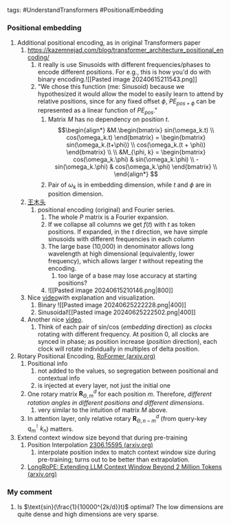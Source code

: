 tags: #UnderstandTransformers #PositionalEmbedding
### Positional embedding
1. Additional positional encoding, as in original Transformers paper
	1. https://kazemnejad.com/blog/transformer_architecture_positional_encoding/
		1. it really is use Sinusoids with different frequencies/phases to encode different positions. For e.g., this is how you'd do with binary encoding.![[Pasted image 20240615211543.png]]
		2. "We chose this function (me: Sinusoid) because we hypothesized it would allow the model to easily learn to attend by relative positions, since for any fixed offset $\phi$, $PE_{pos+\phi}$ can be represented as a linear function of $PE_{pos}$."
			1. Matrix $M$ has no dependency on position $t$. $$\begin{align*} 
				&M.\begin{bmatrix} sin(\omega_k.t) \\ cos(\omega_k.t) \end{bmatrix}
							= \begin{bmatrix} sin(\omega_k.(t+\phi)) \\ cos(\omega_k.(t + \phi)) \end{bmatrix} \\
							\\
				&M_{\phi, k} = \begin{bmatrix} cos(\omega_k.\phi) & sin(\omega_k.\phi) \\ 
							-sin(\omega_k.\phi) & cos(\omega_k.\phi) \end{bmatrix} \\
				 \end{align*} $$
			 2. Pair of $\omega_k$ is in embedding dimension, while $t$ and $\phi$ are in position dimension. 
	2. [王木头](https://youtu.be/GGLr-TtKguA?t=4096)
		1. positional encoding (original) and Fourier series. 
			1. The whole $P$ matrix is a Fourier expansion. 
			2. If we collapse all columns we get $f(t)$ with $t$ as token positions. If expanded, in the $t$ direction, we have simple sinusoids with different frequencies in each column
			4. The large base (10,000) in denominator allows long wavelength at high dimensional (equivalently, lower frequency), which allows larger $t$ without repeating the encoding.
				1. too large of a base may lose accuracy at starting positions?
			5. ![[Pasted image 20240615210146.png|800]]
	3. Nice [video](https://youtu.be/T3OT8kqoqjc)with explanation and visualization. 
		1. Binary ![[Pasted image 20240625222228.png|400]]
		2. Sinusoidal![[Pasted image 20240625222502.png|400]]
	4. Another nice [video](https://youtu.be/BkyEZwAf-Rw). 
		1. Think of each pair of sin/cos (*embedding* direction) as *clocks* rotating with different frequency. At position 0, all clocks are synced in phase; as position increase (*position* direction), each clock will rotate individually in multiples of delta position.
1. Rotary Positional Encoding, [RoFormer (arxiv.org)](https://arxiv.org/pdf/2104.09864)
	1. Positional info
		1. not added to the values, so segregation between positional and contextual info
		2. is injected at every layer, not just the initial one
	3. One rotary matrix $\mathbf{R}_{\Theta, m}^d$ for each position $m$. Therefore, *different rotation angles in different positions and different dimensions.*
		1. very similar to the intuition of matrix $M$ above.
	4. In attention layer, only relative rotary $\mathbf{R}_{\Theta, n-m}^d$ (from query-key ${q}_m^{\intercal}\ k_n$) matters.
2. Extend context window size beyond that during pre-training
	1. Position Interpolation [2306.15595 (arxiv.org)](https://arxiv.org/pdf/2306.15595)
		1. interpolate position index to match context window size during pre-training; turns out to be better than extrapolation.
	2. [LongRoPE: Extending LLM Context Window Beyond 2 Million Tokens (arxiv.org)](https://arxiv.org/pdf/2402.13753)

### My comment
1. Is $\text{sin}(\frac{1}{10000^{2k/d}}t)$ optimal? The low dimensions are quite dense and high dimensions are very sparse.